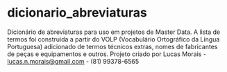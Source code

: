 # dicionario_abreviaturas
Dicionário de abreviaturas para uso em projetos de Master Data.
A lista de termos foi construída a partir do VOLP (Vocabulário Ortográfico da Língua Portuguesa) adicionado de termos técnicos extras, nomes de fabricantes de peças e equipamentos e outros.
Projeto criado por Lucas Morais - lucas.n.morais@gmail.com - (81) 99378-6565
